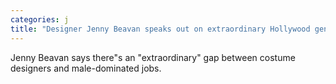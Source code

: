```yaml
---
categories: j
title: "Designer Jenny Beavan speaks out on extraordinary Hollywood gender pay gap"
---
```

Jenny Beavan says there"s an "extraordinary" gap between costume designers and male-dominated jobs.